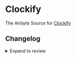 # Clockify

The Airbyte Source for [Clockify](https://clockify.me)

## Changelog

<details>
  <summary>Expand to review</summary>

| Version | Date       | Pull Request                                             | Subject                                                                         |
| :------ | :--------- | :------------------------------------------------------- | :------------------------------------------------------------------------------ |
| 0.5.0   | 2025-02-10 | [53240](https://github.com/airbytehq/airbyte/pull/53240) | Added holidays and scheduling streams to fetching                               |
| 0.4.9   | 2025-02-01 | [52910](https://github.com/airbytehq/airbyte/pull/52910) | Update dependencies                                                             |
| 0.4.8   | 2025-01-25 | [52166](https://github.com/airbytehq/airbyte/pull/52166) | Update dependencies                                                             |
| 0.4.7   | 2025-01-18 | [51719](https://github.com/airbytehq/airbyte/pull/51719) | Update dependencies                                                             |
| 0.4.6   | 2025-01-11 | [51235](https://github.com/airbytehq/airbyte/pull/51235) | Update dependencies                                                             |
| 0.4.5   | 2024-12-28 | [50449](https://github.com/airbytehq/airbyte/pull/50449) | Update dependencies                                                             |
| 0.4.4   | 2024-12-21 | [50188](https://github.com/airbytehq/airbyte/pull/50188) | Update dependencies                                                             |
| 0.4.3   | 2024-12-14 | [49552](https://github.com/airbytehq/airbyte/pull/49552) | Update dependencies                                                             |
| 0.4.2   | 2024-12-12 | [47651](https://github.com/airbytehq/airbyte/pull/47651) | Update dependencies                                                             |
| 0.4.1   | 2024-08-16 | [44196](https://github.com/airbytehq/airbyte/pull/44196) | Bump source-declarative-manifest version                                        |
| 0.4.0   | 2024-08-15 | [44166](https://github.com/airbytehq/airbyte/pull/44166) | Refactor connector to manifest-only format                                      |
| 0.3.13  | 2024-08-10 | [42817](https://github.com/airbytehq/airbyte/pull/42817) | Update dependencies                                                             |
| 0.3.12  | 2024-07-20 | [42197](https://github.com/airbytehq/airbyte/pull/42197) | Update dependencies                                                             |
| 0.3.11  | 2024-07-13 | [41693](https://github.com/airbytehq/airbyte/pull/41693) | Update dependencies                                                             |
| 0.3.10  | 2024-07-10 | [41480](https://github.com/airbytehq/airbyte/pull/41480) | Update dependencies                                                             |
| 0.3.9   | 2024-07-10 | [41330](https://github.com/airbytehq/airbyte/pull/41330) | Update dependencies                                                             |
| 0.3.8   | 2024-07-06 | [40831](https://github.com/airbytehq/airbyte/pull/40831) | Update dependencies                                                             |
| 0.3.7   | 2024-06-25 | [40398](https://github.com/airbytehq/airbyte/pull/40398) | Update dependencies                                                             |
| 0.3.6   | 2024-06-22 | [40116](https://github.com/airbytehq/airbyte/pull/40116) | Update dependencies                                                             |
| 0.3.5   | 2024-06-06 | [39156](https://github.com/airbytehq/airbyte/pull/39156) | [autopull] Upgrade base image to v1.2.2                                         |
| 0.3.4   | 2024-05-21 | [38146](https://github.com/airbytehq/airbyte/pull/38146) | Make connector compatible with the builder                                      |
| 0.3.3   | 2024-04-19 | [37135](https://github.com/airbytehq/airbyte/pull/37135) | Upgrade to CDK 0.80.0 and manage dependencies with Poetry.                      |
| 0.3.2   | 2024-04-15 | [37135](https://github.com/airbytehq/airbyte/pull/37135) | Base image migration: remove Dockerfile and use the python-connector-base image |
| 0.3.1   | 2024-04-12 | [37135](https://github.com/airbytehq/airbyte/pull/37135) | schema descriptions                                                             |
| 0.3.0   | 2023-08-27 | [TBD](https://github.com/airbytehq/airbyte/pull/TBD)     | ✨ Source Clockify: Migrate to LowCode CDK                                      |
| 0.2.1   | 2023-08-01 | [27881](https://github.com/airbytehq/airbyte/pull/27881) | 🐛 Source Clockify: Source Clockify: Fix pagination logic                       |
| 0.2.0   | 2023-08-01 | [27689](https://github.com/airbytehq/airbyte/pull/27689) | ✨ Source Clockify: Add Optional API Url parameter                              |
| 0.1.0   | 2022-10-26 | [17767](https://github.com/airbytehq/airbyte/pull/17767) | 🎉 New Connector: Clockify [python cdk]                                         |

</details>
